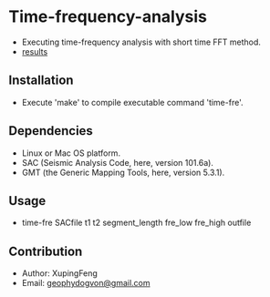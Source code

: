 # Time-frequency-analysis
- Executing time-frequency analysis with short time FFT method.
- [results](https://github.com/geophydog/Time-frequency-analysis/blob/master/images/t-f-analysis.png)

## Installation
- Execute 'make' to compile executable command 'time-fre'.

## Dependencies
- Linux or Mac OS platform.
- SAC (Seismic Analysis Code, here, version 101.6a).
- GMT (the Generic Mapping Tools, here, version 5.3.1).

## Usage
- time-fre SACfile t1 t2 segment_length fre_low fre_high outfile

## Contribution
- Author: XupingFeng
- Email: geophydogvon@gmail.com

